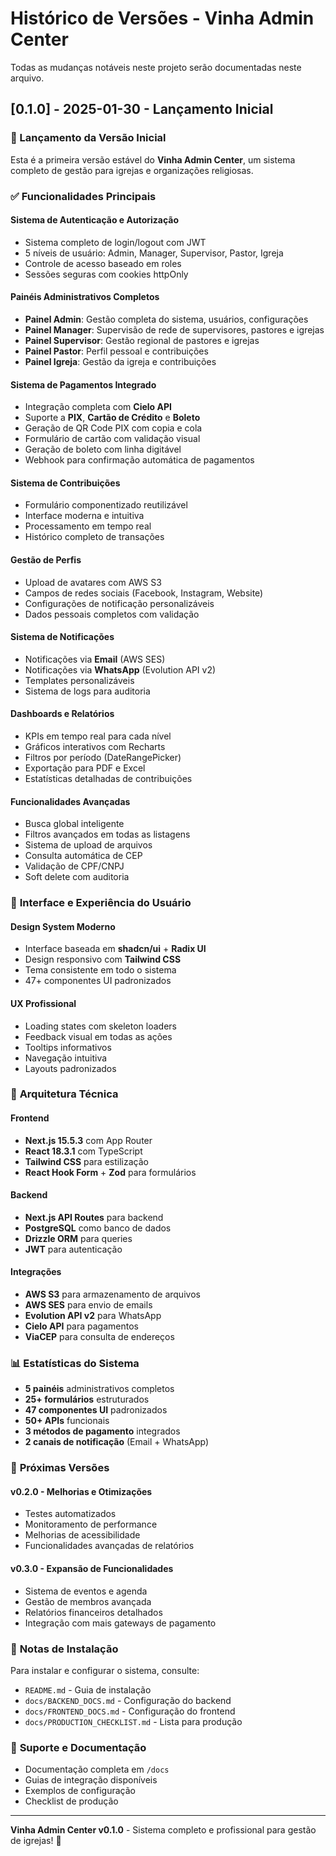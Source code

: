 # Histórico de Versões - Vinha Admin Center

Todas as mudanças notáveis neste projeto serão documentadas neste arquivo.

## [0.1.0] - 2025-01-30 - Lançamento Inicial

### 🎉 Lançamento da Versão Inicial

Esta é a primeira versão estável do **Vinha Admin Center**, um sistema completo de gestão para igrejas e organizações religiosas.

### ✅ **Funcionalidades Principais**

#### **Sistema de Autenticação e Autorização**
- Sistema completo de login/logout com JWT
- 5 níveis de usuário: Admin, Manager, Supervisor, Pastor, Igreja
- Controle de acesso baseado em roles
- Sessões seguras com cookies httpOnly

#### **Painéis Administrativos Completos**
- **Painel Admin**: Gestão completa do sistema, usuários, configurações
- **Painel Manager**: Supervisão de rede de supervisores, pastores e igrejas
- **Painel Supervisor**: Gestão regional de pastores e igrejas
- **Painel Pastor**: Perfil pessoal e contribuições
- **Painel Igreja**: Gestão da igreja e contribuições

#### **Sistema de Pagamentos Integrado**
- Integração completa com **Cielo API**
- Suporte a **PIX**, **Cartão de Crédito** e **Boleto**
- Geração de QR Code PIX com copia e cola
- Formulário de cartão com validação visual
- Geração de boleto com linha digitável
- Webhook para confirmação automática de pagamentos

#### **Sistema de Contribuições**
- Formulário componentizado reutilizável
- Interface moderna e intuitiva
- Processamento em tempo real
- Histórico completo de transações

#### **Gestão de Perfis**
- Upload de avatares com AWS S3
- Campos de redes sociais (Facebook, Instagram, Website)
- Configurações de notificação personalizáveis
- Dados pessoais completos com validação

#### **Sistema de Notificações**
- Notificações via **Email** (AWS SES)
- Notificações via **WhatsApp** (Evolution API v2)
- Templates personalizáveis
- Sistema de logs para auditoria

#### **Dashboards e Relatórios**
- KPIs em tempo real para cada nível
- Gráficos interativos com Recharts
- Filtros por período (DateRangePicker)
- Exportação para PDF e Excel
- Estatísticas detalhadas de contribuições

#### **Funcionalidades Avançadas**
- Busca global inteligente
- Filtros avançados em todas as listagens
- Sistema de upload de arquivos
- Consulta automática de CEP
- Validação de CPF/CNPJ
- Soft delete com auditoria

### 🎨 **Interface e Experiência do Usuário**

#### **Design System Moderno**
- Interface baseada em **shadcn/ui** + **Radix UI**
- Design responsivo com **Tailwind CSS**
- Tema consistente em todo o sistema
- 47+ componentes UI padronizados

#### **UX Profissional**
- Loading states com skeleton loaders
- Feedback visual em todas as ações
- Tooltips informativos
- Navegação intuitiva
- Layouts padronizados

### 🔧 **Arquitetura Técnica**

#### **Frontend**
- **Next.js 15.5.3** com App Router
- **React 18.3.1** com TypeScript
- **Tailwind CSS** para estilização
- **React Hook Form** + **Zod** para formulários

#### **Backend**
- **Next.js API Routes** para backend
- **PostgreSQL** como banco de dados
- **Drizzle ORM** para queries
- **JWT** para autenticação

#### **Integrações**
- **AWS S3** para armazenamento de arquivos
- **AWS SES** para envio de emails
- **Evolution API v2** para WhatsApp
- **Cielo API** para pagamentos
- **ViaCEP** para consulta de endereços

### 📊 **Estatísticas do Sistema**

- **5 painéis** administrativos completos
- **25+ formulários** estruturados
- **47 componentes UI** padronizados
- **50+ APIs** funcionais
- **3 métodos de pagamento** integrados
- **2 canais de notificação** (Email + WhatsApp)

### 🚀 **Próximas Versões**

#### **v0.2.0 - Melhorias e Otimizações**
- Testes automatizados
- Monitoramento de performance
- Melhorias de acessibilidade
- Funcionalidades avançadas de relatórios

#### **v0.3.0 - Expansão de Funcionalidades**
- Sistema de eventos e agenda
- Gestão de membros avançada
- Relatórios financeiros detalhados
- Integração com mais gateways de pagamento

### 📝 **Notas de Instalação**

Para instalar e configurar o sistema, consulte:
- `README.md` - Guia de instalação
- `docs/BACKEND_DOCS.md` - Configuração do backend
- `docs/FRONTEND_DOCS.md` - Configuração do frontend
- `docs/PRODUCTION_CHECKLIST.md` - Lista para produção

### 🎯 **Suporte e Documentação**

- Documentação completa em `/docs`
- Guias de integração disponíveis
- Exemplos de configuração
- Checklist de produção

---

**Vinha Admin Center v0.1.0** - Sistema completo e profissional para gestão de igrejas! 🎉
